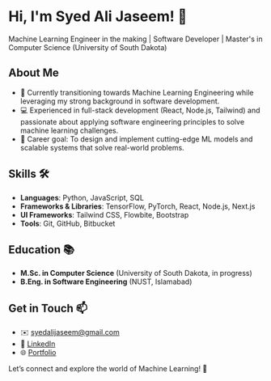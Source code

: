 # Hi, I'm Syed Ali Jaseem! 👋

Machine Learning Engineer in the making | Software Developer | Master's in Computer Science (University of South Dakota)

## About Me
- 🚀 Currently transitioning towards Machine Learning Engineering while leveraging my strong background in software development.
- 💻 Experienced in full-stack development (React, Node.js, Tailwind) and passionate about applying software engineering principles to solve machine learning challenges.
- 🎯 Career goal: To design and implement cutting-edge ML models and scalable systems that solve real-world problems.

## Skills 🛠️
- **Languages**: Python, JavaScript, SQL
- **Frameworks & Libraries**: TensorFlow, PyTorch, React, Node.js, Next.js
- **UI Frameworks**: Tailwind CSS, Flowbite, Bootstrap
- **Tools**: Git, GitHub, Bitbucket

## Education 📚
- **M.Sc. in Computer Science** (University of South Dakota, in progress)
- **B.Eng. in Software Engineering** (NUST, Islamabad)

## Get in Touch 📫
- ✉️ [syedalijaseem@gmail.com](mailto:syedalijaseem@gmail.com)
- 🔗 [LinkedIn](https://www.linkedin.com/in/syedalijaseem/)
- 🌐 [Portfolio](https://syedalijaseem.netlify.app/)

Let’s connect and explore the world of Machine Learning! 🚀
